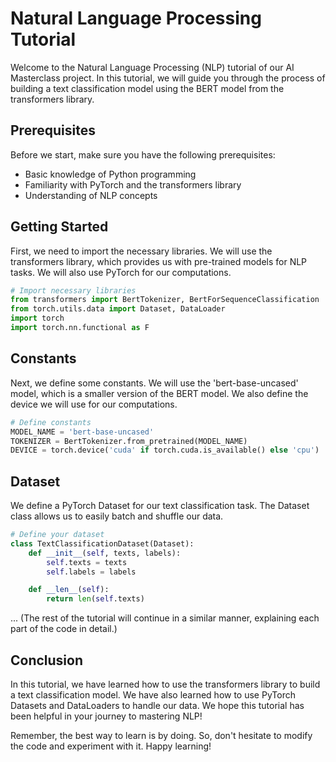 # Natural Language Processing Tutorial

Welcome to the Natural Language Processing (NLP) tutorial of our AI Masterclass project. In this tutorial, we will guide you through the process of building a text classification model using the BERT model from the transformers library.

## Prerequisites

Before we start, make sure you have the following prerequisites:

- Basic knowledge of Python programming
- Familiarity with PyTorch and the transformers library
- Understanding of NLP concepts

## Getting Started

First, we need to import the necessary libraries. We will use the transformers library, which provides us with pre-trained models for NLP tasks. We will also use PyTorch for our computations.

```python
# Import necessary libraries
from transformers import BertTokenizer, BertForSequenceClassification
from torch.utils.data import Dataset, DataLoader
import torch
import torch.nn.functional as F
```

## Constants

Next, we define some constants. We will use the 'bert-base-uncased' model, which is a smaller version of the BERT model. We also define the device we will use for our computations.

```python
# Define constants
MODEL_NAME = 'bert-base-uncased'
TOKENIZER = BertTokenizer.from_pretrained(MODEL_NAME)
DEVICE = torch.device('cuda' if torch.cuda.is_available() else 'cpu')
```

## Dataset

We define a PyTorch Dataset for our text classification task. The Dataset class allows us to easily batch and shuffle our data.

```python
# Define your dataset
class TextClassificationDataset(Dataset):
    def __init__(self, texts, labels):
        self.texts = texts
        self.labels = labels

    def __len__(self):
        return len(self.texts)
```

... (The rest of the tutorial will continue in a similar manner, explaining each part of the code in detail.)

## Conclusion

In this tutorial, we have learned how to use the transformers library to build a text classification model. We have also learned how to use PyTorch Datasets and DataLoaders to handle our data. We hope this tutorial has been helpful in your journey to mastering NLP!

Remember, the best way to learn is by doing. So, don't hesitate to modify the code and experiment with it. Happy learning!
